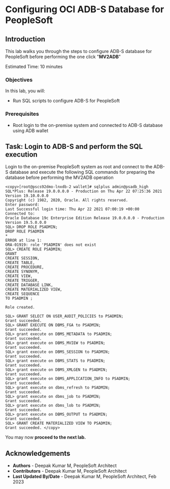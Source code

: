 # Configuring OCI ADB-S Database for PeopleSoft

## Introduction

This lab walks you through the steps to configure ADB-S database for PeopleSoft before performing the one click "**MV2ADB**"

Estimated Time: 10 minutes

### Objectives

In this lab, you will:
* Run SQL scripts to configure ADB-S for PeopleSoft
 

### Prerequisites
* Root login to the on-premise system and connected to ADB-S database using ADB wallet


## Task: Login to ADB-S and perform the SQL execution

Login to the on-premise PeopleSoft system as root and connect to the ADB-S database and execute the following SQL commands for preparing the database before performing the MV2ADB operation

   ```
<copy>[root@pscs92dmo-lnxdb-2 wallet]# sqlplus admin@psadb_high
SQL*Plus: Release 19.0.0.0.0 - Production on Thu Apr 22 07:25:36 2021
Version 19.10.0.0.0
Copyright (c) 1982, 2020, Oracle. All rights reserved.
Enter password:
Last Successful login time: Thu Apr 22 2021 07:00:19 +00:00
Connected to:
Oracle Database 19c Enterprise Edition Release 19.0.0.0.0 - Production
Version 19.5.0.0.0
SQL> DROP ROLE PSADMIN;
DROP ROLE PSADMIN
*
ERROR at line 1:
ORA-01919: role 'PSADMIN' does not exist
SQL> CREATE ROLE PSADMIN;
GRANT
CREATE SESSION,
CREATE TABLE,
CREATE PROCEDURE,
CREATE SYNONYM,
CREATE VIEW,
CREATE TRIGGER,
CREATE DATABASE LINK,
CREATE MATERIALIZED VIEW,
CREATE SEQUENCE
TO PSADMIN ;

Role created.

SQL> GRANT SELECT ON USER_AUDIT_POLICIES to PSADMIN;
Grant succeeded.
SQL> GRANT EXECUTE ON DBMS_FGA to PSADMIN;
Grant succeeded.
SQL> grant execute on DBMS_METADATA to PSADMIN;
Grant succeeded.
SQL> grant execute on DBMS_MVIEW to PSADMIN;
Grant succeeded.
SQL> grant execute on DBMS_SESSION to PSADMIN;
Grant succeeded.
SQL> grant execute on DBMS_STATS to PSADMIN;
Grant succeeded.
SQL> grant execute on DBMS_XMLGEN to PSADMIN;
Grant succeeded.
SQL> grant execute on DBMS_APPLICATION_INFO to PSADMIN;
Grant succeeded.
SQL> grant execute on dbms_refresh to PSADMIN;
Grant succeeded.
SQL> grant execute on dbms_job to PSADMIN;
Grant succeeded.
SQL> grant execute on dbms_lob to PSADMIN;
Grant succeeded.
SQL> grant execute on DBMS_OUTPUT to PSADMIN;
Grant succeeded.
SQL> GRANT CREATE MATERIALIZED VIEW TO PSADMIN;
Grant succeeded. </copy>
   ```

You may now **proceed to the next lab.**


## Acknowledgements
* **Authors** - Deepak Kumar M, PeopleSoft Architect
* **Contributors** - Deepak Kumar M, PeopleSoft Architect
* **Last Updated By/Date** - Deepak Kumar M, PeopleSoft Architect, Feb 2023



